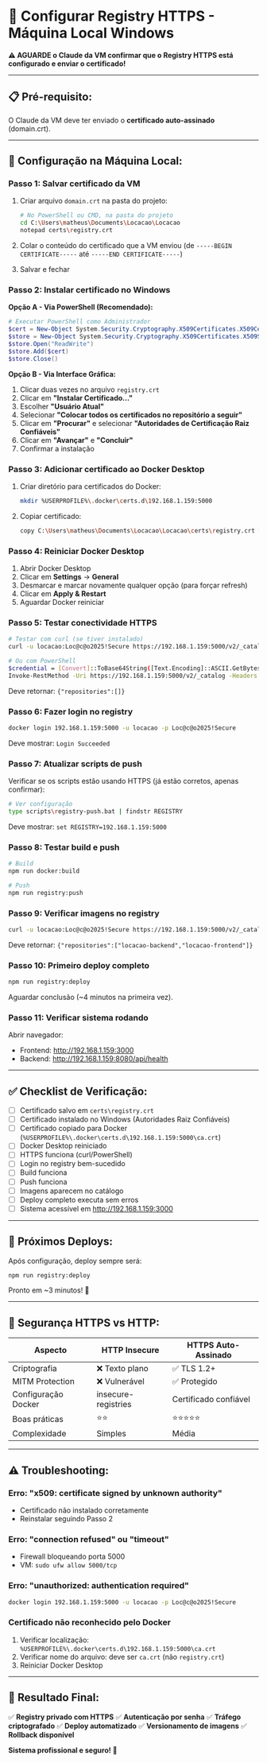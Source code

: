 # 🔐 Configurar Registry HTTPS - Máquina Local Windows

**⚠️ AGUARDE o Claude da VM confirmar que o Registry HTTPS está configurado e enviar o certificado!**

---

## 📋 Pré-requisito:

O Claude da VM deve ter enviado o **certificado auto-assinado** (domain.crt).

---

## 🔧 Configuração na Máquina Local:

### **Passo 1: Salvar certificado da VM**

1. Criar arquivo `domain.crt` na pasta do projeto:
   ```bash
   # No PowerShell ou CMD, na pasta do projeto
   cd C:\Users\matheus\Documents\Locacao\Locacao
   notepad certs\registry.crt
   ```

2. Colar o conteúdo do certificado que a VM enviou (de `-----BEGIN CERTIFICATE-----` até `-----END CERTIFICATE-----`)

3. Salvar e fechar

### **Passo 2: Instalar certificado no Windows**

**Opção A - Via PowerShell (Recomendado):**
```powershell
# Executar PowerShell como Administrador
$cert = New-Object System.Security.Cryptography.X509Certificates.X509Certificate2("C:\Users\matheus\Documents\Locacao\Locacao\certs\registry.crt")
$store = New-Object System.Security.Cryptography.X509Certificates.X509Store("Root","CurrentUser")
$store.Open("ReadWrite")
$store.Add($cert)
$store.Close()
```

**Opção B - Via Interface Gráfica:**
1. Clicar duas vezes no arquivo `registry.crt`
2. Clicar em **"Instalar Certificado..."**
3. Escolher **"Usuário Atual"**
4. Selecionar **"Colocar todos os certificados no repositório a seguir"**
5. Clicar em **"Procurar"** e selecionar **"Autoridades de Certificação Raiz Confiáveis"**
6. Clicar em **"Avançar"** e **"Concluir"**
7. Confirmar a instalação

### **Passo 3: Adicionar certificado ao Docker Desktop**

1. Criar diretório para certificados do Docker:
   ```bash
   mkdir %USERPROFILE%\.docker\certs.d\192.168.1.159:5000
   ```

2. Copiar certificado:
   ```bash
   copy C:\Users\matheus\Documents\Locacao\Locacao\certs\registry.crt %USERPROFILE%\.docker\certs.d\192.168.1.159:5000\ca.crt
   ```

### **Passo 4: Reiniciar Docker Desktop**

1. Abrir Docker Desktop
2. Clicar em **Settings** → **General**
3. Desmarcar e marcar novamente qualquer opção (para forçar refresh)
4. Clicar em **Apply & Restart**
5. Aguardar Docker reiniciar

### **Passo 5: Testar conectividade HTTPS**

```bash
# Testar com curl (se tiver instalado)
curl -u locacao:Loc@c@o2025!Secure https://192.168.1.159:5000/v2/_catalog

# Ou com PowerShell
$credential = [Convert]::ToBase64String([Text.Encoding]::ASCII.GetBytes("locacao:Loc@c@o2025!Secure"))
Invoke-RestMethod -Uri https://192.168.1.159:5000/v2/_catalog -Headers @{Authorization="Basic $credential"}
```

Deve retornar: `{"repositories":[]}`

### **Passo 6: Fazer login no registry**

```bash
docker login 192.168.1.159:5000 -u locacao -p Loc@c@o2025!Secure
```

Deve mostrar: `Login Succeeded`

### **Passo 7: Atualizar scripts de push**

Verificar se os scripts estão usando HTTPS (já estão corretos, apenas confirmar):
```bash
# Ver configuração
type scripts\registry-push.bat | findstr REGISTRY
```

Deve mostrar: `set REGISTRY=192.168.1.159:5000`

### **Passo 8: Testar build e push**

```bash
# Build
npm run docker:build

# Push
npm run registry:push
```

### **Passo 9: Verificar imagens no registry**

```bash
curl -u locacao:Loc@c@o2025!Secure https://192.168.1.159:5000/v2/_catalog
```

Deve retornar: `{"repositories":["locacao-backend","locacao-frontend"]}`

### **Passo 10: Primeiro deploy completo**

```bash
npm run registry:deploy
```

Aguardar conclusão (~4 minutos na primeira vez).

### **Passo 11: Verificar sistema rodando**

Abrir navegador:
- Frontend: http://192.168.1.159:3000
- Backend: http://192.168.1.159:8080/api/health

---

## ✅ Checklist de Verificação:

- [ ] Certificado salvo em `certs\registry.crt`
- [ ] Certificado instalado no Windows (Autoridades Raiz Confiáveis)
- [ ] Certificado copiado para Docker (`%USERPROFILE%\.docker\certs.d\192.168.1.159:5000\ca.crt`)
- [ ] Docker Desktop reiniciado
- [ ] HTTPS funciona (curl/PowerShell)
- [ ] Login no registry bem-sucedido
- [ ] Build funciona
- [ ] Push funciona
- [ ] Imagens aparecem no catálogo
- [ ] Deploy completo executa sem erros
- [ ] Sistema acessível em http://192.168.1.159:3000

---

## 🚀 Próximos Deploys:

Após configuração, deploy sempre será:
```bash
npm run registry:deploy
```

Pronto em ~3 minutos! 🎉

---

## 🔐 Segurança HTTPS vs HTTP:

| Aspecto | HTTP Insecure | HTTPS Auto-Assinado |
|---------|---------------|---------------------|
| Criptografia | ❌ Texto plano | ✅ TLS 1.2+ |
| MITM Protection | ❌ Vulnerável | ✅ Protegido |
| Configuração Docker | insecure-registries | Certificado confiável |
| Boas práticas | ⭐⭐ | ⭐⭐⭐⭐⭐ |
| Complexidade | Simples | Média |

---

## ⚠️ Troubleshooting:

### Erro: "x509: certificate signed by unknown authority"
- Certificado não instalado corretamente
- Reinstalar seguindo Passo 2

### Erro: "connection refused" ou "timeout"
- Firewall bloqueando porta 5000
- VM: `sudo ufw allow 5000/tcp`

### Erro: "unauthorized: authentication required"
```bash
docker login 192.168.1.159:5000 -u locacao -p Loc@c@o2025!Secure
```

### Certificado não reconhecido pelo Docker
1. Verificar localização: `%USERPROFILE%\.docker\certs.d\192.168.1.159:5000\ca.crt`
2. Verificar nome do arquivo: deve ser `ca.crt` (não `registry.crt`)
3. Reiniciar Docker Desktop

---

## 🎉 Resultado Final:

✅ **Registry privado com HTTPS**
✅ **Autenticação por senha**
✅ **Tráfego criptografado**
✅ **Deploy automatizado**
✅ **Versionamento de imagens**
✅ **Rollback disponível**

**Sistema profissional e seguro! 🚀**
